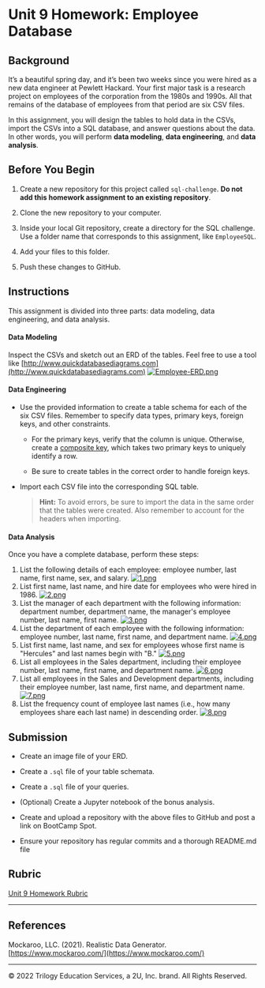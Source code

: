 # Unit 9 Homework: Employee Database

## Background

It’s a beautiful spring day, and it’s been two weeks since you were hired as a new data engineer at Pewlett Hackard. Your first major task is a research project on employees of the corporation from the 1980s and 1990s. All that remains of the database of employees from that period are six CSV files.

In this assignment, you will design the tables to hold data in the CSVs, import the CSVs into a SQL database, and answer questions about the data. In other words, you will perform **data modeling**, **data engineering**, and **data analysis**.
## Before You Begin

1. Create a new repository for this project called `sql-challenge`. **Do not add this homework assignment to an existing repository**.

2. Clone the new repository to your computer.

3. Inside your local Git repository, create a directory for the SQL challenge. Use a folder name that corresponds to this assignment, like `EmployeeSQL`.

4. Add your files to this folder.

5. Push these changes to GitHub.

## Instructions

This assignment is divided into three parts: data modeling, data engineering, and data analysis. 

#### Data Modeling

Inspect the CSVs and sketch out an ERD of the tables. Feel free to use a tool like [http://www.quickdatabasediagrams.com](http://www.quickdatabasediagrams.com)
[![Employee-ERD.png](https://i.postimg.cc/GmPkj7Ct/Employee-ERD.png)](https://postimg.cc/Bj6LSCtf)

#### Data Engineering

* Use the provided information to create a table schema for each of the six CSV files. Remember to specify data types, primary keys, foreign keys, and other constraints.

  * For the primary keys, verify that the column is unique. Otherwise, create a [composite key](https://en.wikipedia.org/wiki/Compound_key), which takes two primary keys to uniquely identify a row.

  * Be sure to create tables in the correct order to handle foreign keys.

* Import each CSV file into the corresponding SQL table. 

  > **Hint:** To avoid errors, be sure to import the data in the same order that the tables were created. Also remember to account for the headers when importing.

#### Data Analysis

Once you have a complete database, perform these steps:

1. List the following details of each employee: employee number, last name, first name, sex, and salary.
[![1.png](https://i.postimg.cc/zf0Ksy31/1.png)](https://postimg.cc/t1nsPChr)
2. List first name, last name, and hire date for employees who were hired in 1986.
[![2.png](https://i.postimg.cc/sXx7s3ZG/2.png)](https://postimg.cc/62syhJcB)
3. List the manager of each department with the following information: department number, department name, the manager's employee number, last name, first name.
[![3.png](https://i.postimg.cc/4yhcHwPJ/3.png)](https://postimg.cc/SYkRw6H5)
4. List the department of each employee with the following information: employee number, last name, first name, and department name.
[![4.png](https://i.postimg.cc/y6JpTHrN/4.png)](https://postimg.cc/rzk98vT6)
5. List first name, last name, and sex for employees whose first name is "Hercules" and last names begin with "B."
[![5.png](https://i.postimg.cc/kgCj9tMV/5.png)](https://postimg.cc/ZCfPxndZ)
6. List all employees in the Sales department, including their employee number, last name, first name, and department name.
[![6.png](https://i.postimg.cc/s2DwGdhs/6.png)](https://postimg.cc/QFwpvzmy)
7. List all employees in the Sales and Development departments, including their employee number, last name, first name, and department name.
[![7.png](https://i.postimg.cc/vmqXWqr9/7.png)](https://postimg.cc/t16hbzmC)
8. List the frequency count of employee last names (i.e., how many employees share each last name) in descending order.
[![8.png](https://i.postimg.cc/638czrcP/8.png)](https://postimg.cc/njtqhQ6K)
## Submission

* Create an image file of your ERD.

* Create a `.sql` file of your table schemata.

* Create a `.sql` file of your queries.

* (Optional) Create a Jupyter notebook of the bonus analysis.

* Create and upload a repository with the above files to GitHub and post a link on BootCamp Spot.

* Ensure your repository has regular commits and a thorough README.md file

## Rubric

[Unit 9 Homework Rubric](https://docs.google.com/document/d/1OksnTYNCT0v0E-VkhIMJ9-iG0_oXNwCZAJlKV0aVMKQ/edit?usp=sharing)

- - -

## References

Mockaroo, LLC. (2021). Realistic Data Generator. [https://www.mockaroo.com/](https://www.mockaroo.com/)

- - -

© 2022 Trilogy Education Services, a 2U, Inc. brand. All Rights Reserved.

